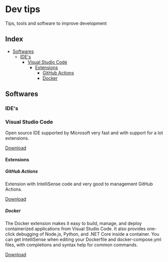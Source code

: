 # Dev tips
Tips, tools and software to improve development




## Index
- [Softwares](#softwares)
  - [IDE's](#softwares-ides)
    - [Visual Studio Code](#softwares-ides-vscode)
      - [Extensions](#softwares-ides-vscode-extensions)
        - [GitHub Actions](#softwares-ides-vscode-extensions-github-actions)
        - [Docker](#softwares-ides-vscode-extensions-github-docker)




## Softwares <a name="softwares"></a>


### IDE's <a name="softwares-ides"></a>



### Visual Studio Code <a name="softwares-ides-vscode"></a>
Open source IDE supported by Microsoft very fast and with support for a lot extensions.

[Download](https://code.visualstudio.com/)


#### Extensions <a name="softwares-ides-vscode-extensions"></a>

##### GitHub Actions <a name="softwares-ides-vscode-extensions-github-actions"></a>
Extension with IntelliSense code and very good to management GitHub Actions.

[Download](https://marketplace.visualstudio.com/items?itemName=cschleiden.vscode-github-actions)

##### Docker <a name="softwares-ides-vscode-extensions-github-docker"></a>
The Docker extension makes it easy to build, manage, and deploy containerized applications from Visual Studio Code. It also provides one-click debugging of Node.js, Python, and .NET Core inside a container.
You can get IntelliSense when editing your Dockerfile and docker-compose.yml files, with completions and syntax help for common commands.

[Download](https://marketplace.visualstudio.com/items?itemName=ms-azuretools.vscode-docker)